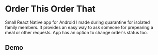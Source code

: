 # Order This Order That

Small React Native app for Android I made during quarantine for isolated family members.
It provides an easy way to ask someone for prepearing a meal or other requests.
App has an option to change order's status too.

## Demo
